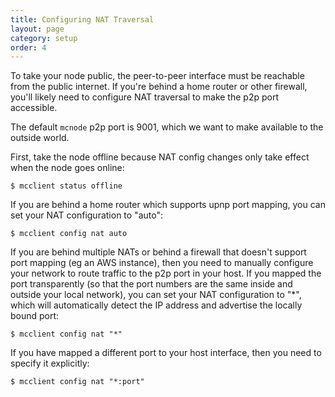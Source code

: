 ```yaml
---
title: Configuring NAT Traversal
layout: page
category: setup
order: 4
---
```


To take your node public, the peer-to-peer interface must be reachable from
the public internet.  If you're behind a home router or other firewall, you'll
likely need to configure NAT traversal to make the p2p port accessible.

The default `mcnode` p2p port is 9001, which we want to make available to the
outside world.

First, take the node offline because NAT config changes only take effect when the
node goes online:
```
$ mcclient status offline
```

If you are behind a home router which supports upnp port mapping, you can
set your NAT configuration to "auto":
```
$ mcclient config nat auto
```

If you are behind multiple NATs or behind a firewall that doesn't support port mapping
(eg an AWS instance), then you need to manually configure your network to route traffic
to the p2p port in your host.
If you mapped the port transparently (so that the port numbers are the same inside and
outside your local network), you can set your NAT configuration to "*", which
will automatically detect the IP address and advertise the locally bound port:
```
$ mcclient config nat "*"
```

If you have mapped a different port to your host interface, then you need to specify
it explicitly:
```
$ mcclient config nat "*:port"
```
